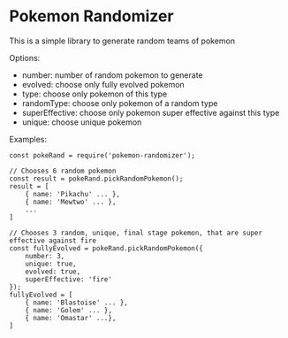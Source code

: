 Pokemon Randomizer
==================

This is a simple library to generate random teams of pokemon


Options:

* number: number of random pokemon to generate
* evolved: choose only fully evolved pokemon
* type: choose only pokemon of this type
* randomType: choose only pokemon of a random type
* superEffective: choose only pokemon super effective against this type
* unique: choose unique pokemon

Examples:

    const pokeRand = require('pokemon-randomizer');

    // Chooses 6 random pokemon
    const result = pokeRand.pickRandomPokemon();
    result = [
        { name: 'Pikachu' ... },
        { name: 'Mewtwo' ... },
        ...
    ]

    // Chooses 3 random, unique, final stage pokemon, that are super effective against fire
    const fullyEvolved = pokeRand.pickRandomPokemon({
        number: 3,
        unique: true,
        evolved: true,
        superEffective: 'fire'
    });
    fullyEvolved = [
        { name: 'Blastoise' ... },
        { name: 'Golem' ... },
        { name: 'Omastar' ...},
    ]

